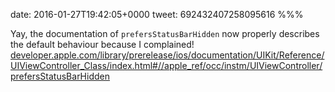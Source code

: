 date: 2016-01-27T19:42:05+0000
tweet: 692432407258095616
%%%

Yay, the documentation of `prefersStatusBarHidden` now properly describes the default behaviour because I complained! [developer.apple.com/library/prerelease/ios/documentation/UIKit/Reference/UIViewController\_Class/index.html#//apple\_ref/occ/instm/UIViewController/prefersStatusBarHidden](https://developer.apple.com/library/prerelease/ios/documentation/UIKit/Reference/UIViewController_Class/index.html#//apple_ref/occ/instm/UIViewController/prefersStatusBarHidden)
